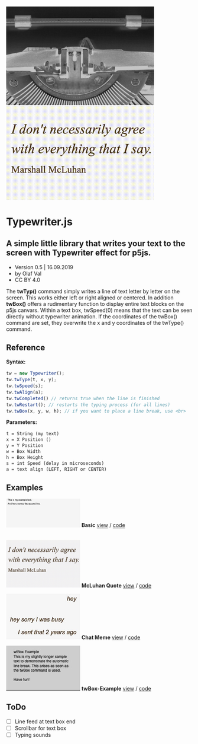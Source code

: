 <img src="p5js-typewriter-js.jpg" width=400> <img src="typewriter-mcluhan-animation.gif" width=400>

# Typewriter.js
## A simple little library that writes your text to the screen with Typewriter effect for p5js.

- Version 0.5 | 16.09.2019
- by Olaf Val
- CC BY 4.0

The <b>twTyp()</b> command simply writes a line of text letter by letter on the screen. This works either left or right aligned or centered. In addition <b>twBox()</b> offers a rudimentary function to display entire text blocks on the p5js canvars. Within a text box, twSpeed(0) means that the text can be seen directly without typewriter animation. If the coordinates of the twBox() command are set, they overwrite the x and y coordinates of the twType() command.


## Reference

**Syntax:**
```javascript
tw = new Typewriter();
tw.twType(t, x, y);
tw.twSpeed(s);
tw.twAlign(a);
tw.twCompleted() // returns true when the line is finished
tw.twRestart(); // restarts the typing process (for all lines)
tw.twBox(x, y, w, h); // if you want to place a line break, use <br>
```

**Parameters:**
```
t = String (my text)
x = X Position ()
y = Y Position
w = Box Width
h = Box Height
s = int Speed (delay in microseconds)
a = text align (LEFT, RIGHT or CENTER)
```


## Examples

<img src="Examples/basic.jpg" width=200> **Basic** [view](http://projects.olafval.de/p5-typewriter/basic.html) / [code](Examples/basic.js)<br><br>

<img src="Examples/mcluhanquote.jpg" width=200> **McLuhan Quote** [view](http://projects.olafval.de/p5-typewriter/mcluhanquote.html) / [code](Examples/mcluhanquote.js)<br>

<img src="Examples/chat-meme.jpg" width=200> **Chat Meme** [view](http://projects.olafval.de/p5-typewriter/chat-meme.html) / [code](Examples/chat-meme.js)<br>

<img src="Examples/twBox-example.jpg" width=200> **twBox-Example** [view](http://projects.olafval.de/p5-typewriter/twBox-example.html) / [code](Examples/twBox-example.js)<br>


## ToDo

- [ ] Line feed at text box end
- [ ] Scrollbar for text box
- [ ] Typing sounds

<br>

